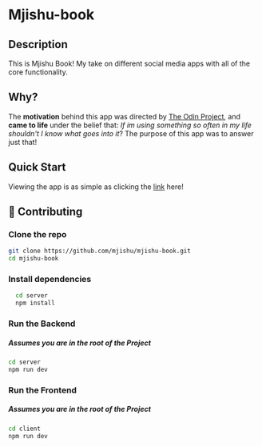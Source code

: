 # Mjishu-book

## Description
This is Mjishu Book! My take on different social media apps with all of the core functionality.

## Why?
The **motivation** behind this app was directed by [The Odin Project](https://theodinproject.com),
and **came to life** under the belief that: *If im using something so often in my life shouldn't I know what goes into it*?
The purpose of this app was to answer just that!

## Quick Start
Viewing the app is as simple as clicking the [link](https://mjishu-book.onrender.com/) here!

## 🤝 Contributing

### Clone the repo

```bash
git clone https://github.com/mjishu/mjishu-book.git
cd mjishu-book
```

### Install dependencies

```bash
  cd server
  npm install 
```

### Run the Backend
##### Assumes you are in the root of the Project

``` bash
cd server
npm run dev
```

### Run the Frontend
##### Assumes you are in the root of the Project

``` bash
cd client
npm run dev
```

